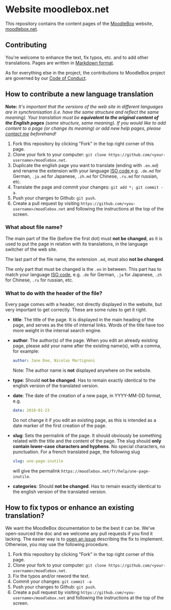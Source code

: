 # Website moodlebox.net

This repository contains the content pages of the [MoodleBox][moodlebox] website, [moodlebox.net][moodlebox].

## Contributing

You're welcome to enhance the text, fix typos, etc. and to add other translations. Pages are written in [Markdown format][markdown].

As for everything else in the project, the contributions to MoodleBox project are governed by our [Code of Conduct](https://github.com/martignoni/moodlebox.net/blob/master/CODE_OF_CONDUCT.md).

## How to contribute a new language translation

__Note:__ _It's important that the versions of the web site in different languages are in synchronisation (i.e. have the same structure and reflect the same meaning). Your translation must be __equivalent to the original content of the English pages__ (same structure, same meaning). If you would like to add content to a page (or change its meaning) or add new help pages, please [contact me][contact] beforehand!_

1. Fork this repository by clicking "Fork" in the top right corner of this page.
1. Clone your fork to your computer: `git clone https://github.com/<your-username>/moodlebox.net`.
1. Duplicate the english page you want to translate (ending with `.en.md`) and rename the extension with your language [ISO code](https://www.w3schools.com/tags/ref_language_codes.asp),e.g. `.de.md` for German, `.ja.md` for Japanese, `.zh.md` for Chinese, `.ru.md` for russian, etc.
1. Translate the page and commit your changes: `git add *; git commit -a`.
1. Push your changes to Github: `git push`.
1. Create a pull request by visiting `https://github.com/<you-username>/moodlebox.net` and following the instructions at the top of the screen.

### What about file name?

The main part of the file (before the first dot) must __not be changed__, as it is used to put the page in relation with its translations, in the language switcher of the web site.

The last part of the file name, the extension `.md`, must also __not be changed__.

The only part that must be changed is the `.en` in between. This part has to match your language [ISO code](https://www.w3schools.com/tags/ref_language_codes.asp), e.g. `.de` for German, `.ja` for Japanese, `.zh` for Chinese, `.ru` for russian, etc.

### What to do with the header of the file?

Every page comes with a header, not directly displayed in the website, but very important to get correctly. These are some rules to get it right.

- __title__: The title of the page. It is displayed in the main heading of the page, and serves as the title of internal links. Words of the title have too more weight in the internal search engine.

- __author__: The author(s) of the page. When you edit an already existing page, please add your name after the existing name(s), with a comma, for example:
  ```yml
  author: Jane Doe, Nicolas Martignoni
  ```
  Note: The author name is __not__ displayed anywhere on the website.

- __type__: Should __not be changed__. Has to remain exactly identical to the english version of the translated version.

- __date__: The date of the creation of a new page, in YYYY-MM-DD format, e.g.
  ```yml
  date: 2018-01-23
  ```
  Do not change it if you edit an existing page, as this is intended as a date marker of the first creation of the page.

- __slug__: Sets the permalink of the page. It should obviously be something related with the title and the content of the page. The slug should __only contain lower-case characters and hyphens__. No special characters, no punctuation. For a french translated page, the following slug
  ```yml
  slug: une-page-inutile
  ```
  will give the permalink `https://moodlebox.net/fr/help/une-page-inutile`.

- __categories__: Should __not be changed__. Has to remain exactly identical to the english version of the translated version.

## How to fix typos or enhance an existing translation?

We want the MoodleBox documentation to be the best it can be. We've open-sourced the doc and we welcome any pull requests if you find it lacking. The easier way is to [open an issue][issues] describing the fix to implement.  Otherwise, you may use the following procedure.

1. Fork this repository by clicking "Fork" in the top right corner of this page.
1. Clone your fork to your computer: `git clone https://github.com/<your-username>/moodlebox.net`.
1. Fix the typos and/or reword the text.
1. Commit your changes: `git commit -a`
1. Push your changes to Github: `git push`.
1. Create a pull request by visiting `https://github.com/<you-username>/moodlebox.net` and following the instructions at the top of the screen.

[moodlebox]: https://moodlebox.net
[issues]: https://github.com/martignoni/make-moodlebox/issues
[contact]: mailto:nicolas@martignoni.net
[markdown]: https://daringfireball.net/projects/markdown/
